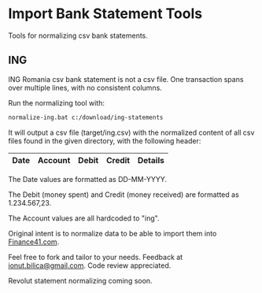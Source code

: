 # Import Bank Statement Tools
Tools for normalizing csv bank statements.

## ING
ING Romania csv bank statement is not a csv file. One transaction spans over multiple lines, with no consistent columns.

Run the normalizing tool with:
```bash
normalize-ing.bat c:/download/ing-statements
``` 
It will output a csv file (target/ing.csv) with the normalized content of all csv files found in the given directory, with the following header:

|Date|Account|Debit|Credit|Details|
|----|-------|-----|------|-------|

The Date values are formatted as DD-MM-YYYY.

The Debit (money spent) and Credit (money received) are formatted as 1.234.567,23.

The Account values are all hardcoded to "ing".

Original intent is to normalize data to be able to import them into [Finance41.com](https://finance41.com).

Feel free to fork and tailor to your needs. Feedback at ionut.bilica@gmail.com. Code review appreciated.

Revolut statement normalizing coming soon. 

